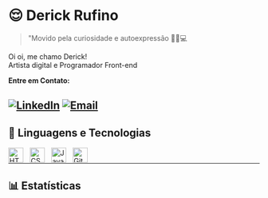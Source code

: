 # 😌 Derick Rufino
> "Movido pela curiosidade e autoexpressão 🎨💭💻

Oi oi, me chamo Derick! <br> Artista digital e Programador Front-end

**Entre em Contato:**

[![LinkedIn](https://img.shields.io/badge/-LinkedIn-0A66C2?style=for-the-badge&logo=linkedin&logoColor=white)](https://www.linkedin.com/in/astolfinho/)
[![Email](https://img.shields.io/badge/-Email-D14836?style=for-the-badge&logo=gmail&logoColor=white)](mailto:derick10011@gmail.com)
---
## 🤖 Linguagens e Tecnologias
<img align="left" alt="HTML" title="HTML" width="30px" style="padding-right: 10px;" src="https://cdn.jsdelivr.net/gh/devicons/devicon@latest/icons/html5/html5-original.svg" />
<img align="left" alt="CSS" title="CSS" width="30px" style="padding-right: 10px;" src="https://cdn.jsdelivr.net/gh/devicons/devicon@latest/icons/css3/css3-original.svg" />
<img align="left" alt="JavaScript" title="JavaScript" width="30px" style="padding-right: 10px;" src="https://cdn.jsdelivr.net/gh/devicons/devicon@latest/icons/javascript/javascript-original.svg" />
<img align="left" alt="Git" title="Git" width="30px" style="padding-right: 10px;" src="https://cdn.jsdelivr.net/gh/devicons/devicon@latest/icons/git/git-original.svg" />

<br/>

---
## 📊 Estatísticas


<!-- | ![Astolfinho GitHub Stats](https://github-readme-stats.vercel.app/api?username=astolfinho-br&show_icons=true&theme=tokyonight&include_all_commits=true&locale=pt-br) | ![Linguagens mais usadas](https://github-readme-stats.vercel.app/api/top-langs/?username=astolfinho-br&theme=tokyonight&layout=compact&custom_title=Tecnologias&langs_count=9) |
| --- | --- | -->
